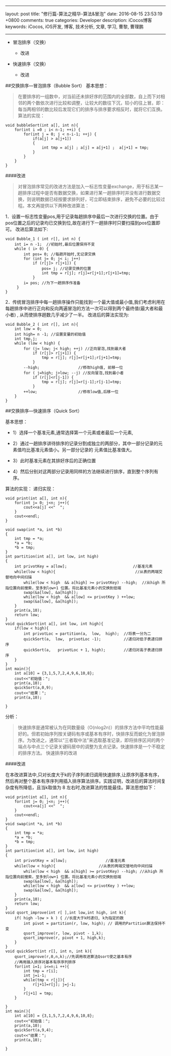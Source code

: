  
---

layout: post
title: "修行篇-算法之精华-算法&冒泡"
date: 2016-08-15 23:53:19 +0800
comments: true
categories: Developer
description: iCocos博客
keywords: iCocos, iOS开发, 博客, 技术分析, 文章, 学习, 曹黎, 曹理鹏

--- 

+ 冒泡排序（交换）
	
	- 改进

+ 快速排序（交换）
	
	- 改进


##交换排序—冒泡排序（Bubble Sort）
基本思想：

> 在要排序的一组数中，对当前还未排好序的范围内的全部数，自上而下对相邻的两个数依次进行比较和调整，让较大的数往下沉，较小的往上冒。即：每当两相邻的数比较后发现它们的排序与排序要求相反时，就将它们互换。
算法的实现：


    void bubbleSort(int a[], int n){  
        for(int i =0 ; i< n-1; ++i) {  
            for(int j = 0; j < n-i-1; ++j) {  
                if(a[j] > a[j+1])  
                {  
                    int tmp = a[j] ; a[j] = a[j+1] ;  a[j+1] = tmp;  
                }  
            }  
        }  
    }  

####改进

<!--more-->

> 对冒泡排序常见的改进方法是加入一标志性变量exchange，用于标志某一趟排序过程中是否有数据交换，如果进行某一趟排序时并没有进行数据交换，则说明数据已经按要求排列好，可立即结束排序，避免不必要的比较过程。本文再提供以下两种改进算法：

1．设置一标志性变量pos,用于记录每趟排序中最后一次进行交换的位置。由于pos位置之后的记录均已交换到位,故在进行下一趟排序时只要扫描到pos位置即可。
改进后算法如下:


    void Bubble_1 ( int r[], int n) {  
        int i= n -1;  //初始时,最后位置保持不变  
        while ( i> 0) {   
            int pos= 0; //每趟开始时,无记录交换  
            for (int j= 0; j< i; j++)  
                if (r[j]> r[j+1]) {  
                    pos= j; //记录交换的位置   
                    int tmp = r[j]; r[j]=r[j+1];r[j+1]=tmp;  
                }   
            i= pos; //为下一趟排序作准备  
         }   
    }    
2．传统冒泡排序中每一趟排序操作只能找到一个最大值或最小值,我们考虑利用在每趟排序中进行正向和反向两遍冒泡的方法一次可以得到两个最终值(最大者和最小者) , 从而使排序趟数几乎减少了一半。
改进后的算法实现为:


    void Bubble_2 ( int r[], int n){  
        int low = 0;   
        int high= n -1; //设置变量的初始值  
        int tmp,j;  
        while (low < high) {  
            for (j= low; j< high; ++j) //正向冒泡,找到最大者  
                if (r[j]> r[j+1]) {  
                    tmp = r[j]; r[j]=r[j+1];r[j+1]=tmp;  
                }   
            --high;                 //修改high值, 前移一位  
            for ( j=high; j>low; --j) //反向冒泡,找到最小者  
                if (r[j]<r[j-1]) {  
                    tmp = r[j]; r[j]=r[j-1];r[j-1]=tmp;  
                }  
            ++low;                  //修改low值,后移一位  
        }   
    }   






##交换排序—快速排序（Quick Sort）


基本思想：

+ 1）选择一个基准元素,通常选择第一个元素或者最后一个元素,

+ 2）通过一趟排序讲待排序的记录分割成独立的两部分，其中一部分记录的元素值均比基准元素值小。另一部分记录的 元素值比基准值大。

+ 3）此时基准元素在其排好序后的正确位置

+ 4）然后分别对这两部分记录用同样的方法继续进行排序，直到整个序列有序。

算法的实现：
 递归实现：


    void print(int a[], int n){  
        for(int j= 0; j<n; j++){  
            cout<<a[j] <<"  ";  
        }  
        cout<<endl;  
    }  
      
    void swap(int *a, int *b)  
    {  
        int tmp = *a;  
        *a = *b;  
        *b = tmp;  
    }  
    int partition(int a[], int low, int high)  
    {  
        int privotKey = a[low];                             //基准元素  
        while(low < high){                                   //从表的两端交替地向中间扫描  
            while(low < high  && a[high] >= privotKey) --high;  //从high 所指位置向前搜索，至多到low+1 位置。将比基准元素小的交换到低端  
            swap(&a[low], &a[high]);  
            while(low < high  && a[low] <= privotKey ) ++low;  
            swap(&a[low], &a[high]);  
        }  
        print(a,10);  
        return low;  
    }  
    void quickSort(int a[], int low, int high){  
        if(low < high){  
            int privotLoc = partition(a,  low,  high);  //将表一分为二  
            quickSort(a,  low,  privotLoc -1);          //递归对低子表递归排序  
            quickSort(a,   privotLoc + 1, high);        //递归对高子表递归排序  
        }  
    }  
    int main(){  
        int a[10] = {3,1,5,7,2,4,9,6,10,8};  
        cout<<"初始值：";  
        print(a,10);  
        quickSort(a,0,9);  
        cout<<"结果：";  
        print(a,10);  
      
    }  

分析：

>快速排序是通常被认为在同数量级（O(nlog2n)）的排序方法中平均性能最好的。但若初始序列按关键码有序或基本有序时，快排序反而蜕化为冒泡排序。为改进之，通常以“三者取中法”来选取基准记录，即将排序区间的两个端点与中点三个记录关键码居中的调整为支点记录。快速排序是一个不稳定的排序方法。
快速排序的改进

####改进

在本改进算法中,只对长度大于k的子序列递归调用快速排序,让原序列基本有序，然后再对整个基本有序序列用插入排序算法排序。实践证明，改进后的算法时间复杂度有所降低，且当k取值为 8 左右时,改进算法的性能最佳。算法思想如下：


    void print(int a[], int n){  
        for(int j= 0; j<n; j++){  
            cout<<a[j] <<"  ";  
        }  
        cout<<endl;  
    }  
    void swap(int *a, int *b)  
    {  
        int tmp = *a;  
        *a = *b;  
        *b = tmp;  
    }  
    int partition(int a[], int low, int high)  
    {  
        int privotKey = a[low];                 //基准元素  
        while(low < high){                   //从表的两端交替地向中间扫描  
            while(low < high  && a[high] >= privotKey) --high; //从high 所指位置向前搜索，至多到low+1 位置。将比基准元素小的交换到低端  
            swap(&a[low], &a[high]);  
            while(low < high  && a[low] <= privotKey ) ++low;  
            swap(&a[low], &a[high]);  
        }  
        print(a,10);  
        return low;  
    }  
    void qsort_improve(int r[ ],int low,int high, int k){  
        if( high -low > k ) { //长度大于k时递归, k为指定的数  
            int pivot = partition(r, low, high); // 调用的Partition算法保持不变  
            qsort_improve(r, low, pivot - 1,k);  
            qsort_improve(r, pivot + 1, high,k);  
        }   
    }   
    void quickSort(int r[], int n, int k){  
        qsort_improve(r,0,n,k);//先调用改进算法Qsort使之基本有序  
        //再用插入排序对基本有序序列排序  
        for(int i=1; i<=n;i ++){  
            int tmp = r[i];   
            int j=i-1;  
            while(tmp < r[j]){  
                r[j+1]=r[j]; j=j-1;   
            }  
            r[j+1] = tmp;  
        }   
      
    }   
    int main(){  
        int a[10] = {3,1,5,7,2,4,9,6,10,8};  
        cout<<"初始值：";  
        print(a,10);  
        quickSort(a,9,4);  
        cout<<"结果：";  
        print(a,10);  
      
    }  